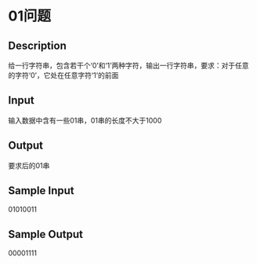 # 01问题

## Description
给一行字符串，包含若干个‘0’和‘1’两种字符，输出一行字符串，要求：对于任意的字符‘0’，它处在任意字符‘1’的前面

## Input
输入数据中含有一些01串，01串的长度不大于1000

## Output
要求后的01串

## Sample Input
01010011

## Sample Output
00001111
